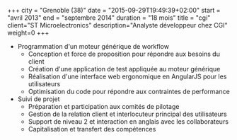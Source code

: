 +++
city = "Grenoble (38)"
date = "2015-09-29T19:49:39+02:00"
start = "avril 2013"
end = "septembre 2014"
duration = "18 mois"
title = "cgi"
client="ST Microelectronics"
description="Analyste développeur chez CGI"
weight=0
+++

- Programmation d'un moteur générique de workflow
   - Conception et force de proposition pour répondre aux besoins du client
   - Création d'une application de test appliquée au moteur générique
   - Réalisation d'une interface web ergonomique en AngularJS pour les utilisateurs
   - Optimisation du code pour répondre aux contraintes de performance
- Suivi de projet
   - Préparation et participation aux comités de pilotage
   - Gestion de la relation client et interlocuteur principal des utilisateurs
   - Support de niveau 2 et interaction en anglais avec les collaborateurs
   - Capitalisation et transfert des compétences
